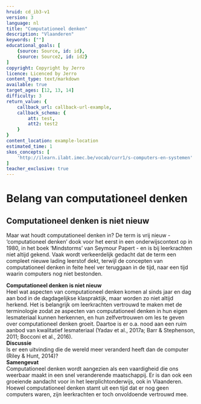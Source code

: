 ```yaml
---
hruid: cd_ib3-v1
version: 3
language: nl
title: "Computationeel denken"
description: "Vlaanderen"
keywords: [""]
educational_goals: [
    {source: Source, id: id}, 
    {source: Source2, id: id2}
]
copyright: Copyright by Jerro
licence: Licenced by Jerro
content_type: text/markdown
available: true
target_ages: [12, 13, 14]
difficulty: 3
return_value: {
    callback_url: callback-url-example,
    callback_schema: {
        att: test,
        att2: test2
    }
}
content_location: example-location
estimated_time: 1
skos_concepts: [
    'http://ilearn.ilabt.imec.be/vocab/curr1/s-computers-en-systemen'
]
teacher_exclusive: true
---
```


# Belang van computationeel denken

## Computationeel denken is niet nieuw

Maar wat houdt computationeel denken in? De term is vrij nieuw - ‘computationeel denken’ dook voor het eerst in een onderwijscontext op in 1980, in het boek ‘Mindstorms’ van Seymour Papert - en is bij leerkrachten niet altijd gekend. Vaak wordt verkeerdelijk gedacht dat de term een compleet nieuwe lading leerstof dekt, terwijl de concepten van computationeel denken in feite heel ver teruggaan in de tijd, naar een tijd waarin computers nog niet bestonden. 

<div class="alert alert-box alert-success">
    <strong>Computationeel denken is niet nieuw</strong><br>
    Heel wat aspecten van computationeel denken komen al sinds jaar en dag aan bod in de dagdagelijkse klaspraktijk, maar worden zo niet altijd herkend. Het is belangrijk om leerkrachten vertrouwd te maken met de terminologie zodat ze aspecten van computationeel denken in hun eigen lesmateriaal kunnen herkennen, en hun zelfvertrouwen om les te geven over computationeel denken groeit. Daartoe is er o.a. nood aan een ruim aanbod van kwalitatief lesmateriaal (Yadav et al., 2017a; Barr & Stephenson, 2011; Bocconi et al., 2016). 
</div> 
<div class="alert alert-box alert-success">
    <strong>Discussie</strong><br> 
    Is er een uitvinding die de wereld meer veranderd heeft dan de computer (Riley & Hunt, 2014)? 
</div> 
<div class="alert alert-box alert-warning">
    <strong>Samengevat</strong><br> 
    Computationeel denken wordt aangezien als een vaardigheid die ons weerbaar maakt in een snel veranderende maatschappij. Er is dan ook een groeiende aandacht voor in het leerplichtonderwijs, ook in Vlaanderen. Hoewel computationeel denken stamt uit een tijd dat er nog geen computers waren, zijn leerkrachten er toch onvoldoende vertrouwd mee. 
</div>
